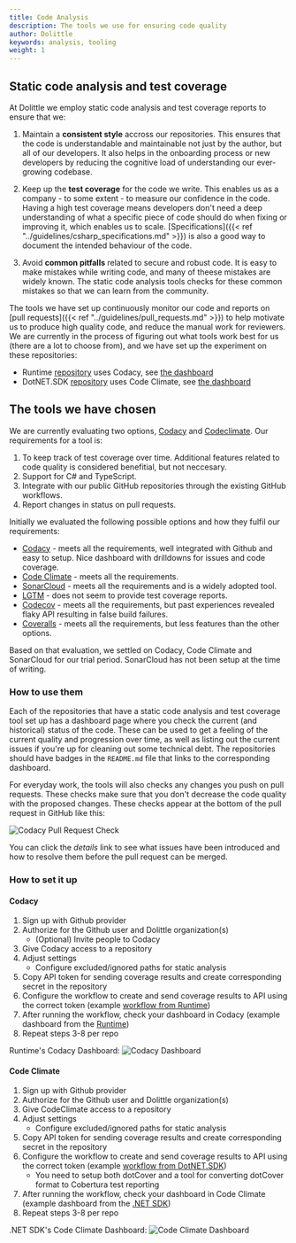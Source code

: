 ```yaml
---
title: Code Analysis
description: The tools we use for ensuring code quality
author: Dolittle
keywords: analysis, tooling
weight: 1
---
```

## Static code analysis and test coverage
At Dolittle we employ static code analysis and test coverage reports to ensure that we:

1. Maintain a **consistent style** accross our repositories. This ensures that the code is understandable and maintainable not just by the author, but all of our developers.
It also helps in the onboarding process or new developers by reducing the cognitive load of understanding our ever-growing codebase.

2. Keep up the **test coverage** for the code we write. This enables us as a company - to some extent - to measure our confidence in the code.
Having a high test coverage means developers don't need a deep understanding of what a specific piece of code should do when fixing or improving it, which enables us to scale.
[Specifications]({{< ref "../guidelines/csharp_specifications.md" >}}) is also a good way to document the intended behaviour of the code.

3. Avoid **common pitfalls** related to secure and robust code. It is easy to make mistakes while writing code, and many of theese mistakes are widely known.
The static code analysis tools checks for these common mistakes so that we can learn from the community.

The tools we have set up continuously monitor our code and reports on [pull requests]({{< ref "../guidelines/pull_requests.md" >}}) to help motivate us to produce high quality code, and reduce the manual work for reviewers. We are currently in the process of figuring out what tools work best for us (there are a lot to choose from), and we have set up the experiment on these repositories:
- Runtime [repository](https://github.com/dolittle/Runtime) uses Codacy, see [the dashboard](https://app.codacy.com/gh/dolittle/Runtime/dashboard)
- DotNET.SDK [repository](https://github.com/dolittle/DotNET.SDK) uses Code Climate, see [the dashboard](https://codeclimate.com/github/dolittle/DotNET.SDK)

## The tools we have chosen
We are currently evaluating two options, [Codacy](https://www.codacy.com) and [Codeclimate](https://codeclimate.com).
Our requirements for a tool is:
1. To keep track of test coverage over time. Additional features related to code quality is considered benefitial, but not neccesary.
2. Support for C# and TypeScript.
3. Integrate with our public GitHub repositories through the existing GitHub workflows.
4. Report changes in status on pull requests.

Initially we evaluated the following possible options and how they fulfil our requirements:
- [Codacy](https://www.codacy.com) - meets all the requirements, well integrated with Github and easy to setup. Nice dashboard with drilldowns for issues and code coverage.
- [Code Climate](https://codeclimate.com) - meets all the requirements.
- [SonarCloud](https://sonarcloud.io) - meets all the requirements and is a widely adopted tool. 
- [LGTM](https://lgtm.com) - does not seem to provide test coverage reports.
- [Codecov](https://about.codecov.io) - meets all the requirements, but past experiences revealed flaky API resulting in false build failures.
- [Coveralls](https://coveralls.io) - meets all the requirements, but less features than the other options.

Based on that evaluation, we settled on Codacy, Code Climate and SonarCloud for our trial period. SonarCloud has not been setup at the time of writing.

### How to use them

Each of the repositories that have a static code analysis and test coverage tool set up has a dashboard page where you check the current (and historical) status of the code.
These can be used to get a feeling of the current quality and progression over time, as well as listing out the current issues if you're up for cleaning out some technical debt.
The repositories should have badges in the `README.md` file that links to the corresponding dashboard.

For everyday work, the tools will also checks any changes you push on pull requests. These checks make sure that you don't decrease the code quality with the proposed changes.
These checks appear at the bottom of the pull request in GitHub like this:

![Codacy Pull Request Check](/images/contributing/code_quality_pr_check.png)

You can click the _details_ link to see what issues have been introduced and how to resolve them before the pull request can be merged.

### How to set it up

#### Codacy

1. Sign up with Github provider
2. Authorize for the Github user and Dolittle organization(s)
    - (Optional) Invite people to Codacy
3. Give Codacy access to a repository
4. Adjust settings
    - Configure excluded/ignored paths for static analysis
6. Copy API token for sending coverage results and create corresponding secret in the repository
7. Configure the workflow to create and send coverage results to API using the correct token (example [workflow from Runtime](https://github.com/dolittle/Runtime/blob/master/.github/workflows/runtime.yml#L24))
8. After running the workflow, check your dashboard in Codacy (example dashboard from the [Runtime](https://app.codacy.com/gh/dolittle/Runtime/dashboard))
9. Repeat steps 3-8 per repo

Runtime's Codacy Dashboard:
![Codacy Dashboard](/images/contributing/codacy_dashboard.png)

#### Code Climate

1. Sign up with Github provider
2. Authorize for the Github user and Dolittle organization(s)
3. Give CodeClimate access to a repository
4. Adjust settings
    - Configure excluded/ignored paths for static analysis
5. Copy API token for sending coverage results and create corresponding secret in the repository
6. Configure the workflow to create and send coverage results to API using the correct token (example [workflow from DotNET.SDK](https://github.com/dolittle/DotNET.SDK/blob/415da5961345439bee433619b21edf8ae0f11b4e/.github/workflows/dotnet-library.yml#L35))
    - You need to setup both dotCover and a tool for converting dotCover format to Cobertura test reporting
7. After running the workflow, check your dashboard in Code Climate (example dashboard from the [.NET SDK](https://codeclimate.com/github/dolittle/DotNET.SDK))
8. Repeat steps 3-8 per repo

.NET SDK's Code Climate Dashboard:
![Code Climate Dashboard](/images/contributing/code_climate_dashboard.png)
